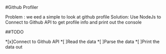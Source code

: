 #Github Profiler

Problem : we eed a simple to look at github profile
Solution: Use NodeJs to Connect to Github API to
get profile info and  print out the  console

##TODO

*[x]Connect to Github API
*[ ]Read the data
*[ ]Parse the data
*[ ]Print the data out
